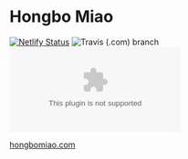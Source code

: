 # Hongbo Miao

[![Netlify Status](https://api.netlify.com/api/v1/badges/13c2e544-91b2-4869-9ae1-bc97ff3108a4/deploy-status)](https://app.netlify.com/sites/hongbomiao/deploys) 
![Travis (.com) branch](https://img.shields.io/travis/com/hongbo-miao/hongbomiao.com/master)
![David](https://img.shields.io/david/hongbo-miao/hongbomiao.com)

[hongbomiao.com](https://hongbomiao.com/)
